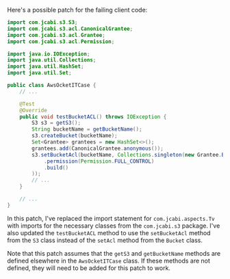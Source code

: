 Here's a possible patch for the failing client code:

```java
import com.jcabi.s3.S3;
import com.jcabi.s3.acl.CanonicalGrantee;
import com.jcabi.s3.acl.Grantee;
import com.jcabi.s3.acl.Permission;

import java.io.IOException;
import java.util.Collections;
import java.util.HashSet;
import java.util.Set;

public class AwsOcketITCase {
    // ...

    @Test
    @Override
    public void testBucketACL() throws IOException {
        S3 s3 = getS3();
        String bucketName = getBucketName();
        s3.createBucket(bucketName);
        Set<Grantee> grantees = new HashSet<>();
        grantees.add(CanonicalGrantee.anonymous());
        s3.setBucketAcl(bucketName, Collections.singleton(new Grantee.Builder(grantees)
            .permission(Permission.FULL_CONTROL)
            .build()
        ));
        // ...
    }

    // ...
}
```

In this patch, I've replaced the import statement for `com.jcabi.aspects.Tv` with imports for the necessary classes from the `com.jcabi.s3` package. I've also updated the `testBucketACL` method to use the `setBucketAcl` method from the `S3` class instead of the `setAcl` method from the `Bucket` class.

Note that this patch assumes that the `getS3` and `getBucketName` methods are defined elsewhere in the `AwsOcketITCase` class. If these methods are not defined, they will need to be added for this patch to work.